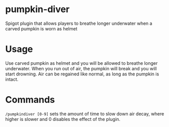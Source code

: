 # pumpkin-diver
Spigot plugin that allows players to breathe longer underwater when a carved pumpkin is worn as helmet

# Usage
Use carved pumpkin as helmet and you will be allowed to breathe longer underwater. When you run out of air, the pumpkin will break and you will start drowning. Air can be regained like normal, as long as the pumpkin is intact.

# Commands
`/pumpkindiver [0-9]` sets the amount of time to slow down air decay, where higher is slower and 0 disables the effect of the plugin.
